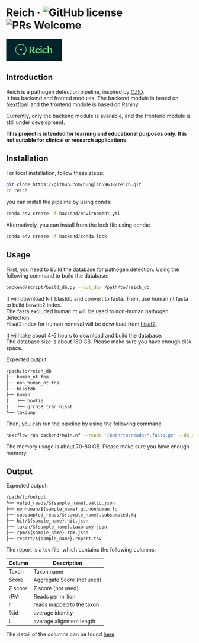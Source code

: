 # Reich &middot; ![GitHub license](https://img.shields.io/badge/license-GPL3-brightgreen.svg) ![PRs Welcome](https://img.shields.io/badge/PRs-welcome-brightgreen.svg)  

<img width="150" height="60" src="pics/cover.png">  

## Introduction
Reich is a pathogen detection pipeline, inspired by [CZID](https://czid.org/).  
It has backend and fronted modules. The backend module is based on [Nextflow](https://www.nextflow.io/), and the frontend module is based on Rshiny.

Currently, only the backend module is available, and the frontend module is still under development.

**This project is intended for learning and educational purposes only. It is not suitable for clinical or research applications.**  


## Installation
For local installation, follow these steps:

```bash
git clone https://github.com/hunglin59638/reich.git
cd reich
```

you can install the pipeline by using conda:
```bash
conda env create -f backend/environment.yml
```
Alternatively, you can install from the lock file using conda:
```bash
conda env create -f backend/conda.lock
```

## Usage

First, you need to build the database for pathogen detection. Using the following command to build the database:

```bash
backend/script/build_db.py --out_dir /path/to/reich_db
```
It will download NT blastdb and convert to fasta. Then, use human nt fasta to build bowtie2 index.   
The fasta excluded human nt will be used to non-human pathogen detection.  
Hisat2 index for human removal will be download from [hisat2](https://daehwankimlab.github.io/hisat2/download/).

It will take about 4-6 hours to download and build the database.  
The database size is about 180 GB. Please make sure you have enough disk space.

Expected output:
```
/path/to/reich_db
├── human_nt.fna
├── non_human_nt.fna
├── blastdb
├── human
│   ├── bowtie
│   └── grch38_tran_hisat
└── taxdump
```

Then, you can run the pipeline by using the following command:

```bash
nextflow run backend/main.nf --reads '/path/to/reads/*.fastq.gz' --db_dir /path/to/reich_db --out_dir /path/to/output --threads 12 -profile local
```

The memory usage is about 70-80 GB. Please make sure you have enough memory.



## Output

Expected output:
```
/path/to/output
└── valid_reads/${sample_name}.valid.json
├── nonhuman/${sample_name}.qc.nonhuman.fq
├── subsampled_reads/${sample_name}.subsampled.fq
├── hit/${sample_name}.hit.json
├── taxon/${sample_name}.taxonomy.json
├── rpm/${sample_name}.rpm.json
├── report/${sample_name}.report.tsv
```

The report is a tsv file, which contains the following columns:  

| Column | Description |
| --- | --- |
|Taxon|Taxon name|
|Score|Aggregate Score (not used)|
|Z score| Z score (not used)|
|rPM| Reads per million|
|r|reads mapped to the taxon|
|%id| average identity|
|L| average alignment length|

The detail of the columns can be found [here](https://chanzuckerberg.zendesk.com/hc/en-us/articles/360034790574-Single-Sample-Report-Table#score).